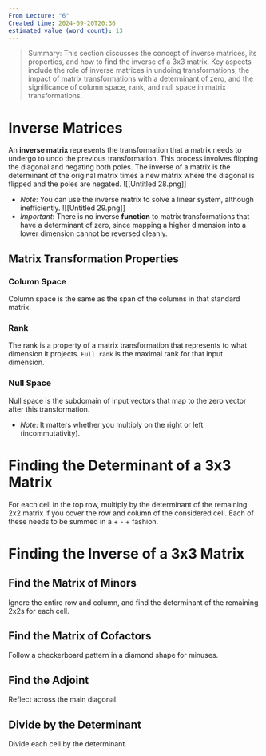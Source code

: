 ```yaml
---
From Lecture: "6"
Created time: 2024-09-20T20:36
estimated value (word count): 13
---
```

> Summary: This section discusses the concept of inverse matrices, its properties, and how to find the inverse of a 3x3 matrix. Key aspects include the role of inverse matrices in undoing transformations, the impact of matrix transformations with a determinant of zero, and the significance of column space, rank, and null space in matrix transformations.
# **Inverse Matrices**
An **inverse matrix** represents the transformation that a matrix needs to undergo to undo the previous transformation. This process involves flipping the diagonal and negating both poles. The inverse of a matrix is the determinant of the original matrix times a new matrix where the diagonal is flipped and the poles are negated.
![[Untitled 28.png]]
- _Note_: You can use the inverse matrix to solve a linear system, although inefficiently.
![[Untitled 29.png]]
- _Important_: There is no inverse **function** to matrix transformations that have a determinant of zero, since mapping a higher dimension into a lower dimension cannot be reversed cleanly.
## **Matrix Transformation Properties**
### **Column Space**
Column space is the same as the span of the columns in that standard matrix.
### **Rank**
The rank is a property of a matrix transformation that represents to what dimension it projects. `Full rank` is the maximal rank for that input dimension.
### **Null Space**
Null space is the subdomain of input vectors that map to the zero vector after this transformation.
- _Note_: It matters whether you multiply on the right or left (incommutativity).
# **Finding the Determinant of a 3x3 Matrix**
For each cell in the top row, multiply by the determinant of the remaining 2x2 matrix if you cover the row and column of the considered cell. Each of these needs to be summed in a + - + fashion.
# **Finding the Inverse of a 3x3 Matrix**
## **Find the Matrix of Minors**
Ignore the entire row and column, and find the determinant of the remaining 2x2s for each cell.
## **Find the Matrix of Cofactors**
Follow a checkerboard pattern in a diamond shape for minuses.
## **Find the Adjoint**
Reflect across the main diagonal.
## **Divide by the Determinant**
Divide each cell by the determinant.